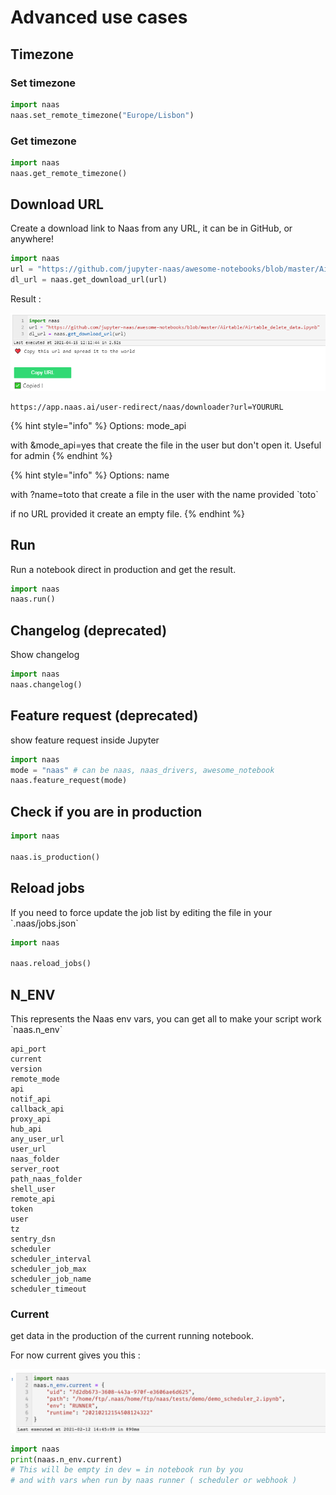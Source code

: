 # Advanced use cases

## Timezone

### Set timezone

```python
import naas
naas.set_remote_timezone("Europe/Lisbon")
```

### Get timezone

```python
import naas
naas.get_remote_timezone()
```

## Download URL

Create a download link to Naas from any URL, it can be in GitHub, or anywhere!

```python
import naas
url = "https://github.com/jupyter-naas/awesome-notebooks/blob/master/Airtable/Airtable_delete_data.ipynb"
dl_url = naas.get_download_url(url)
```

Result :

![](<../.gitbook/assets/image (5).png>)

```
https://app.naas.ai/user-redirect/naas/downloader?url=YOURURL
```

{% hint style="info" %}
Options: mode\_api&#x20;

with \&mode\_api=yes that create the file in the user but don't open it. Useful for admin&#x20;
{% endhint %}

{% hint style="info" %}
Options: name&#x20;

with ?name=toto that create a file in the user with the name provided \`toto\`

&#x20;if no URL provided it create an empty file.&#x20;
{% endhint %}

## Run

Run a notebook direct in production and get the result.

```python
import naas
naas.run()
```

## Changelog (deprecated)

Show changelog&#x20;

```python
import naas
naas.changelog()
```

## Feature request (deprecated)

show feature request inside Jupyter

```python
import naas
mode = "naas" # can be naas, naas_drivers, awesome_notebook
naas.feature_request(mode)
```

## Check if you are in production

```python
import naas

naas.is_production()
```

## Reload jobs

If you need to force update the job list by editing the file in your \`.naas/jobs.json\`

```python
import naas

naas.reload_jobs()
```

## N\_ENV

This represents the Naas env vars, you can get all to make your script work \`naas.n\_env\`

```
api_port
current
version
remote_mode
api
notif_api
callback_api
proxy_api
hub_api
any_user_url
user_url
naas_folder
server_root
path_naas_folder
shell_user
remote_api
token
user
tz
sentry_dsn
scheduler
scheduler_interval
scheduler_job_max
scheduler_job_name
scheduler_timeout
```

### Current

get data in the production of the current running notebook.

For now current gives you this :

![](<../.gitbook/assets/image (4).png>)

```python
import naas
print(naas.n_env.current)
# This will be empty in dev = in notebook run by you
# and with vars when run by naas runner ( scheduler or webhook )
```
